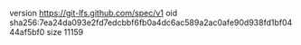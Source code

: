 version https://git-lfs.github.com/spec/v1
oid sha256:7ea24da093e2fd7edcbbf6fb0a4dc6ac589a2ac0afe90d938fd1bf0444af5bf0
size 11159
